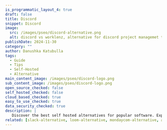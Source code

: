 ```yaml
---
is_programmatic_layout_4: true
draft: false
title: Discord
snippet: Discord
image:
  src: /images/pseo/discord-alternative.png
  alt: discord vs worklenz, alternative for discord project managemet tool, task management, resource management, productivity, self-hosted
publishDate: 2024-11-30
category: ""
author: Danushka Katubulla
tags:
  - Guide
  - Tips
  - Self-Hosted
  - Alternative
main_content_image: /images/pseo/discord-logo.png
sub_content_image: /images/pseo/discord-logo.png
open_source_checked: false
self_hosted_checked: false
cloud_based_checked: true
easy_to_use_checked: true
data_security_checked: true
description: |
   Discover the best self hosted alternatives for popular software. Explore our comprehensive guides and find the perfect solution for your needs today.
related: [slack-alternative, loom-alternative, mondaycom-alternative, airtable-alternative]
---
```

